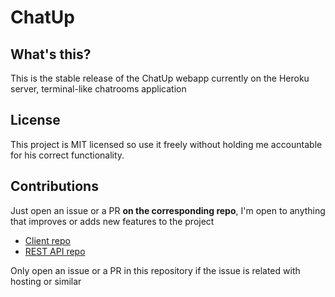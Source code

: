 # ChatUp
## What's this?
This is the stable release of the ChatUp webapp currently on the Heroku server, terminal-like chatrooms application

## License
This project is MIT licensed so use it freely without holding me accountable for his correct functionality.

## Contributions
Just open an issue or a PR **on the corresponding repo**, I'm open to anything that improves or adds new features to the project
- [Client repo](https://github.com/marcosmarp/chatup-react)
- [REST API repo](https://github.com/marcosmarp/chatup-rest)

Only open an issue or a PR in this repository if the issue is related with hosting or similar
